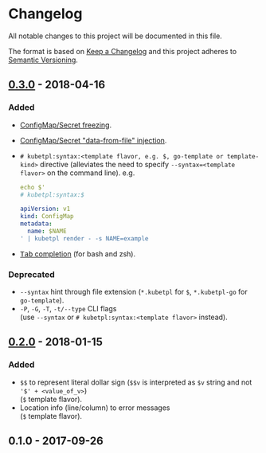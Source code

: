 # Changelog
All notable changes to this project will be documented in this file.

The format is based on [Keep a Changelog](http://keepachangelog.com/en/1.0.0/)
and this project adheres to [Semantic Versioning](http://semver.org/spec/v2.0.0.html).

## [0.3.0](https://github.com/shyiko/kubetpl/compare/0.2.0...0.3.0) - 2018-04-16

### Added
- [ConfigMap/Secret freezing](https://github.com/shyiko/kubetpl#configmapsecret-freezing).
- [ConfigMap/Secret "data-from-file" injection](https://github.com/shyiko/kubetpl#configmapsecret-data-from-file-injection).
- `# kubetpl:syntax:<template flavor, e.g. $, go-template or template-kind>` directive (alleviates the need to specify `--syntax=<template flavor>` on the command line). e.g.

    ```yaml
    echo $'
    # kubetpl:syntax:$
    
    apiVersion: v1
    kind: ConfigMap
    metadata:
      name: $NAME
    ' | kubetpl render - -s NAME=example  
    ```
- [<kbd>Tab</kbd> completion](https://github.com/shyiko/kubetpl#tab-completion) (for bash and zsh).

### Deprecated
- `--syntax` hint through file extension (`*.kubetpl` for `$`, `*.kubetpl-go` for `go-template`). 
- `-P`, `-G`, `-T`, `-t/--type` CLI flags  
(use `--syntax` or `# kubetpl:syntax:<template flavor>` instead).

## [0.2.0](https://github.com/shyiko/kubetpl/compare/0.1.0...0.2.0) - 2018-01-15

### Added
- `$$` to represent literal dollar sign (`$$v` is interpreted as `$v` string and not `'$' + <value_of_v>`)  
(`$` template flavor).
- Location info (line/column) to error messages    
(`$` template flavor).

## 0.1.0 - 2017-09-26
